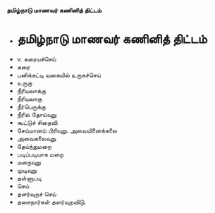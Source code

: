 **தமிழ்நாடு மாணவர் கணினித் திட்டம்**
- # தமிழ்நாடு மாணவர் கணினித் திட்டம்
- v. கரையச்செய்
- கரை
- பனிக்கட்டி வகையில் உருகச்செய்
- உருகு
- நீரியலாக்கு
- நீரியலாகு
- நீர்பெருக்கு
- நீரில் தோய்வுறு
- கூட்டுச் சிதைவி
- சேய்மானம் பிரிவுறு. அவையினைக்கலை
- அவைகலைவுறு
- தேய்ந்துமறை
- படிப்படியாக மறை
- மறைவுறு
- முடிவுறு
- தள்ளுபடி
- செய்
- தளர்வுறச் செய்
- தசைநார்கள் தளர்வுறவிடு.

